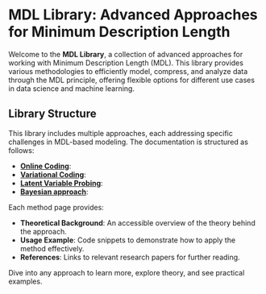 # MDL Library: Advanced Approaches for Minimum Description Length

Welcome to the **MDL Library**, a collection of advanced approaches for working with Minimum Description Length (MDL). This library provides various methodologies to efficiently model, compress, and analyze data through the MDL principle, offering flexible options for different use cases in data science and machine learning.

## Library Structure

This library includes multiple approaches, each addressing specific challenges in MDL-based modeling. The documentation is structured as follows:

- **[Online Coding](online.md)**: 
- **[Variational Coding](variational.md)**:
- **[Latent Variable Probing](latent_var.md)**: 
- **[Bayesian approach](bayes.md)**: 

Each method page provides:
- **Theoretical Background**: An accessible overview of the theory behind the approach.
- **Usage Example**: Code snippets to demonstrate how to apply the method effectively.
- **References**: Links to relevant research papers for further reading.

Dive into any approach to learn more, explore theory, and see practical examples.
